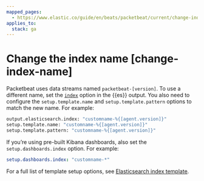 ```yaml
---
mapped_pages:
  - https://www.elastic.co/guide/en/beats/packetbeat/current/change-index-name.html
applies_to:
  stack: ga
---
```


# Change the index name [change-index-name]

Packetbeat uses data streams named `packetbeat-[version]`. To use a different name, set the [`index`](/reference/packetbeat/elasticsearch-output.md#index-option-es) option in the {{es}} output. You also need to configure the `setup.template.name` and `setup.template.pattern` options to match the new name. For example:

```sh
output.elasticsearch.index: "customname-%{[agent.version]}"
setup.template.name: "customname-%{[agent.version]}"
setup.template.pattern: "customname-%{[agent.version]}"
```

If you’re using pre-built Kibana dashboards, also set the `setup.dashboards.index` option. For example:

```yaml
setup.dashboards.index: "customname-*"
```

For a full list of template setup options, see [Elasticsearch index template](/reference/packetbeat/configuration-template.md).

